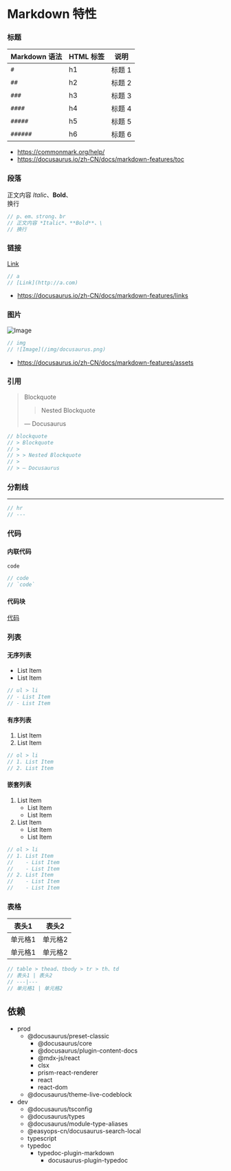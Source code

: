 
# Markdown 特性

### 标题

Markdown 语法 | HTML 标签 | 说明
---|---|---
 `#` | h1 | 标题 1
 `##` | h2 | 标题 2
 `###` | h3 | 标题 3
 `####` | h4 | 标题 4
 `#####` | h5 | 标题 5
 `######` | h6 | 标题 6

- https://commonmark.org/help/
- https://docusaurus.io/zh-CN/docs/markdown-features/toc

### 段落

正文内容 *Italic*、**Bold**、\
换行

```js
// p、em、strong、br
// 正文内容 *Italic*、**Bold**、\
// 换行
```


### 链接

[Link](http://a.com)

```js
// a
// [Link](http://a.com)
```

- https://docusaurus.io/zh-CN/docs/markdown-features/links

### 图片

![Image](/img/docusaurus.png)

```js
// img
// ![Image](/img/docusaurus.png)
```

- https://docusaurus.io/zh-CN/docs/markdown-features/assets

### 引用

> Blockquote
>
> > Nested Blockquote
>
> — Docusaurus

```js
// blockquote
// > Blockquote
// >
// > > Nested Blockquote
// >
// > — Docusaurus
```

### 分割线

---

```js
// hr
// ---
```

### 代码

#### 内联代码

`code`

```js
// code
// `code`
```

#### 代码块

[代码](./code)


### 列表

#### 无序列表

- List Item
- List Item

```js
// ul > li
// - List Item
// - List Item
```

#### 有序列表

1. List Item
2. List Item

```js
// ol > li
// 1. List Item
// 2. List Item
```

#### 嵌套列表

1. List Item
   - List Item
   - List Item
2. List Item
   - List Item
   - List Item

```js
// ol > li
// 1. List Item
//    - List Item
//    - List Item
// 2. List Item
//    - List Item
//    - List Item
```

### 表格

表头1 | 表头2
---|---
单元格1 | 单元格2
单元格1 | 单元格2

```js
// table > thead、tbody > tr > th、td
// 表头1 | 表头2
// ---|---
// 单元格1 | 单元格2
```

## 依赖

- prod
  - @docusaurus/preset-classic
    - @docusaurus/core
    - @docusaurus/plugin-content-docs
    - @mdx-js/react
    - clsx
    - prism-react-renderer
    - react
    - react-dom
  - @docusaurus/theme-live-codeblock
- dev
  - @docusaurus/tsconfig
  - @docusaurus/types
  - @docusaurus/module-type-aliases
  - @easyops-cn/docusaurus-search-local
  - typescript
  - typedoc
    - typedoc-plugin-markdown
      - docusaurus-plugin-typedoc

